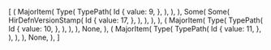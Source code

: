 [
    (
        MajorItem(
            Type(
                TypePath(
                    Id {
                        value: 9,
                    },
                ),
            ),
        ),
        Some(
            Some(
                HirDefnVersionStamp(
                    Id {
                        value: 17,
                    },
                ),
            ),
        ),
    ),
    (
        MajorItem(
            Type(
                TypePath(
                    Id {
                        value: 10,
                    },
                ),
            ),
        ),
        None,
    ),
    (
        MajorItem(
            Type(
                TypePath(
                    Id {
                        value: 11,
                    },
                ),
            ),
        ),
        None,
    ),
]